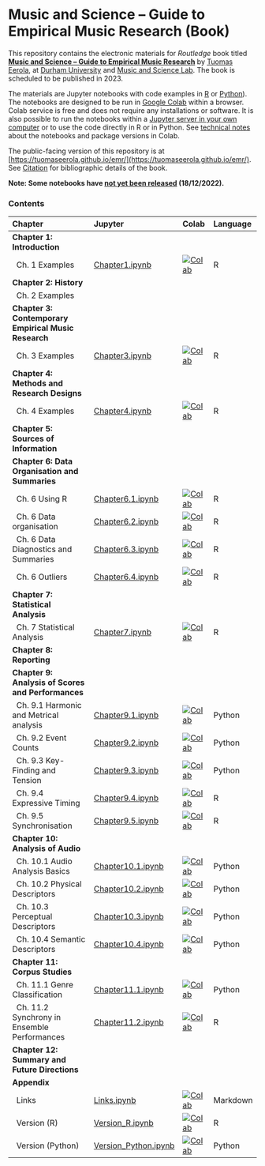 # Music and Science – Guide to Empirical Music Research (Book)

This repository contains the electronic materials for _Routledge_ book titled **[Music and Science – Guide to Empirical Music Research](https://github.com/tuomaseerola/emr)** by [Tuomas Eerola](https://www.durham.ac.uk/staff/tuomas-eerola/), at [Durham University](https://www.durham.ac.uk) and [Music and Science Lab](https://musicscience.net). The book is scheduled to be published in 2023.

The materials are Jupyter notebooks with code examples in [R](https://www.r-project.org/) or [Python](https://www.python.org/)). The notebooks are designed to be run in [Google Colab](https://colab.research.google.com/) within a browser. Colab service is free and does not require any installations or software. It is also possible to run the notebooks within a [Jupyter server in your own computer](https://jupyter-notebook-beginner-guide.readthedocs.io/en/latest/index.html) or to use the code directly in R or in Python. See [technical notes](Technical.md) about the notebooks and package versions in Colab.

The public-facing version of this repository is at [https://tuomaseerola.github.io/emr/](https://tuomaseerola.github.io/emr/). See [Citation](citation.md) for bibliographic details of the book.

**Note: Some notebooks have <U>not yet been released</U> (18/12/2022).**

### Contents

| Chapter                                               | Jupyter  | Colab | Language |
|:------------------------------------------------------|:---------|:------|:---------|
| **Chapter 1: Introduction**                           |          |       |          |
| &nbsp;&nbsp;Ch. 1 Examples                            |[Chapter1.ipynb](https://github.com/tuomaseerola/emr/blob/main/Chapter1.ipynb)        |[![Colab](https://colab.research.google.com/assets/colab-badge.svg)](https://colab.research.google.com/github/tuomaseerola/emr/blob/master/Chapter1.ipynb)| R     |
| **Chapter 2: History**                                |          |       |          |
| &nbsp;&nbsp;Ch. 2 Examples                            |          |       |          |
| **Chapter 3: Contemporary Empirical Music Research**  |          |       |          |
| &nbsp;&nbsp;Ch. 3 Examples                            |[Chapter3.ipynb](https://github.com/tuomaseerola/emr/blob/main/Chapter3.ipynb)|[![Colab](https://colab.research.google.com/assets/colab-badge.svg)](https://colab.research.google.com/github/tuomaseerola/emr/blob/master/Chapter3.ipynb)| R     |
| **Chapter 4: Methods and Research Designs**           |          |       |          |
| &nbsp;&nbsp;Ch. 4 Examples                            |[Chapter4.ipynb](https://github.com/tuomaseerola/emr/blob/main/Chapter4.ipynb)|[![Colab](https://colab.research.google.com/assets/colab-badge.svg)](https://colab.research.google.com/github/tuomaseerola/emr/blob/master/Chapter4.ipynb)| R     |
| **Chapter 5: Sources of Information**                 |          |       |          |
| **Chapter 6: Data Organisation and Summaries**                          |          |       |          |
| &nbsp;&nbsp;Ch. 6 Using R                             |[Chapter6.1.ipynb](https://github.com/tuomaseerola/emr/blob/main/Chapter6.1.ipynb)|[![Colab](https://colab.research.google.com/assets/colab-badge.svg)](https://colab.research.google.com/github/tuomaseerola/emr/blob/master/Chapter6.1.ipynb)| R     |
| &nbsp;&nbsp;Ch. 6 Data organisation                   |[Chapter6.2.ipynb](https://github.com/tuomaseerola/emr/blob/main/Chapter6.2.ipynb)|[![Colab](https://colab.research.google.com/assets/colab-badge.svg)](https://colab.research.google.com/github/tuomaseerola/emr/blob/master/Chapter6.2.ipynb)| R     |
| &nbsp;&nbsp;Ch. 6 Data Diagnostics and Summaries      |[Chapter6.3.ipynb](https://github.com/tuomaseerola/emr/blob/main/Chapter6.3.ipynb)|[![Colab](https://colab.research.google.com/assets/colab-badge.svg)](https://colab.research.google.com/github/tuomaseerola/emr/blob/master/Chapter6.3.ipynb)| R     |
| &nbsp;&nbsp;Ch. 6 Outliers                            |[Chapter6.4.ipynb](https://github.com/tuomaseerola/emr/blob/main/Chapter6.4.ipynb)|[![Colab](https://colab.research.google.com/assets/colab-badge.svg)](https://colab.research.google.com/github/tuomaseerola/emr/blob/master/Chapter6.4.ipynb)| R     |
| **Chapter 7: Statistical Analysis**                   |          |       |          |
| &nbsp;&nbsp;Ch. 7 Statistical Analysis                |[Chapter7.ipynb](https://github.com/tuomaseerola/emr/blob/main/Chapter7.ipynb)|[![Colab](https://colab.research.google.com/assets/colab-badge.svg)](https://colab.research.google.com/github/tuomaseerola/emr/blob/master/Chapter7.ipynb)| R     |
| **Chapter 8: Reporting**                              |          |       |          |
| **Chapter 9: Analysis of Scores and Performances**    |          |       |          |
| &nbsp;&nbsp;Ch. 9.1 Harmonic and Metrical analysis    |[Chapter9.1.ipynb](https://colab.research.google.com/github/tuomaseerola/emr/blob/master/Chapter9.1.ipynb)|[![Colab](https://colab.research.google.com/assets/colab-badge.svg)](https://colab.research.google.com/github/tuomaseerola/emr/blob/master/Chapter9.1.ipynb)| Python     |
| &nbsp;&nbsp;Ch. 9.2 Event Counts                      |[Chapter9.2.ipynb](https://colab.research.google.com/github/tuomaseerola/emr/blob/master/Chapter9.2.ipynb)|[![Colab](https://colab.research.google.com/assets/colab-badge.svg)](https://colab.research.google.com/github/tuomaseerola/emr/blob/master/Chapter9.2.ipynb)| Python     |
| &nbsp;&nbsp;Ch. 9.3 Key-Finding and Tension           |[Chapter9.3.ipynb](https://colab.research.google.com/github/tuomaseerola/emr/blob/master/Chapter9.3.ipynb)|[![Colab](https://colab.research.google.com/assets/colab-badge.svg)](https://colab.research.google.com/github/tuomaseerola/emr/blob/master/Chapter9.3.ipynb)| Python     |
| &nbsp;&nbsp;Ch. 9.4 Expressive Timing                 |[Chapter9.4.ipynb](https://colab.research.google.com/assets/colab-badge.svg)|[![Colab](https://colab.research.google.com/assets/colab-badge.svg)](https://colab.research.google.com/github/tuomaseerola/emr/blob/master/Chapter9.4.ipynb)| R     |
| &nbsp;&nbsp;Ch. 9.5 Synchronisation                   |[Chapter9.5.ipynb](https://colab.research.google.com/assets/colab-badge.svg)|[![Colab](https://colab.research.google.com/assets/colab-badge.svg)](https://colab.research.google.com/github/tuomaseerola/emr/blob/master/Chapter9.5.ipynb)| R     |
| **Chapter 10: Analysis of Audio**                     |          |       |          |
| &nbsp;&nbsp;Ch. 10.1 Audio Analysis Basics            |[Chapter10.1.ipynb](https://colab.research.google.com/github/tuomaseerola/emr/blob/master/Chapter10.1.ipynb) |[![Colab](https://colab.research.google.com/assets/colab-badge.svg)](https://colab.research.google.com/github/tuomaseerola/emr/blob/master/Chapter10.1.ipynb)| Python     |
| &nbsp;&nbsp;Ch. 10.2 Physical Descriptors             |[Chapter10.2.ipynb](https://colab.research.google.com/github/tuomaseerola/emr/blob/master/Chapter10.2.ipynb) |[![Colab](https://colab.research.google.com/assets/colab-badge.svg)](https://colab.research.google.com/github/tuomaseerola/emr/blob/master/Chapter10.2.ipynb)| Python     |
| &nbsp;&nbsp;Ch. 10.3 Perceptual Descriptors           |[Chapter10.3.ipynb](https://colab.research.google.com/github/tuomaseerola/emr/blob/master/Chapter10.3.ipynb) |[![Colab](https://colab.research.google.com/assets/colab-badge.svg)](https://colab.research.google.com/github/tuomaseerola/emr/blob/master/Chapter10.3.ipynb)| Python     |
| &nbsp;&nbsp;Ch. 10.4 Semantic Descriptors             |[Chapter10.4.ipynb](https://colab.research.google.com/github/tuomaseerola/emr/blob/master/Chapter10.4.ipynb) |[![Colab](https://colab.research.google.com/assets/colab-badge.svg)](https://colab.research.google.com/github/tuomaseerola/emr/blob/master/Chapter10.4.ipynb)| Python     |
| **Chapter 11: Corpus Studies**                        |                 |       |          |
| &nbsp;&nbsp;Ch. 11.1 Genre Classification             |[Chapter11.1.ipynb](https://colab.research.google.com/github/tuomaseerola/emr/blob/master/Chapter11.1.ipynb)|[![Colab](https://colab.research.google.com/assets/colab-badge.svg)](https://colab.research.google.com/github/tuomaseerola/emr/blob/master/Chapter11.1.ipynb)| Python     |
| &nbsp;&nbsp;Ch. 11.2 Synchrony in Ensemble Performances|[Chapter11.2.ipynb](https://colab.research.google.com/github/tuomaseerola/emr/blob/master/Chapter11.2.ipynb)|[![Colab](https://colab.research.google.com/assets/colab-badge.svg)](https://colab.research.google.com/github/tuomaseerola/emr/blob/master/Chapter11.2.ipynb)| R     |
| **Chapter 12: Summary and Future Directions**                    |          |       |          |
| **Appendix**                                                        |          |       |          |
| &nbsp;&nbsp;Links                      |[Links.ipynb](https://github.com/tuomaseerola/emr/blob/main/Links.ipynb)|[![Colab](https://colab.research.google.com/assets/colab-badge.svg)](https://colab.research.google.com/github/tuomaseerola/emr/blob/master/Links.ipynb)| Markdown     |
| &nbsp;&nbsp;Version (R)                |[Version_R.ipynb](https://github.com/tuomaseerola/emr/blob/main/Version_R.ipynb)|[![Colab](https://colab.research.google.com/assets/colab-badge.svg)](https://colab.research.google.com/github/tuomaseerola/emr/blob/master/Version_R.ipynb)|R     |
| &nbsp;&nbsp;Version (Python)           |[Version_Python.ipynb](https://github.com/tuomaseerola/emr/blob/main/Version_Python.ipynb)|[![Colab](https://colab.research.google.com/assets/colab-badge.svg)](https://colab.research.google.com/github/tuomaseerola/emr/blob/master/Version_Python.ipynb)| Python     |

